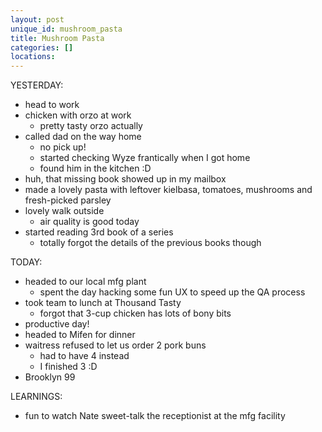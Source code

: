 ```yaml
---
layout: post
unique_id: mushroom_pasta
title: Mushroom Pasta
categories: []
locations: 
---
```


YESTERDAY:
* head to work
* chicken with orzo at work
  * pretty tasty orzo actually
* called dad on the way home
  * no pick up!
  * started checking Wyze frantically when I got home
  * found him in the kitchen :D
* huh, that missing book showed up in my mailbox
* made a lovely pasta with leftover kielbasa, tomatoes, mushrooms and fresh-picked parsley
* lovely walk outside
  * air quality is good today
* started reading 3rd book of a series
  * totally forgot the details of the previous books though

TODAY:
* headed to our local mfg plant
  * spent the day hacking some fun UX to speed up the QA process
* took team to lunch at Thousand Tasty
  * forgot that 3-cup chicken has lots of bony bits
* productive day!
* headed to Mifen for dinner
* waitress refused to let us order 2 pork buns
  * had to have 4 instead
  * I finished 3 :D
* Brooklyn 99

LEARNINGS:
* fun to watch Nate sweet-talk the receptionist at the mfg facility
